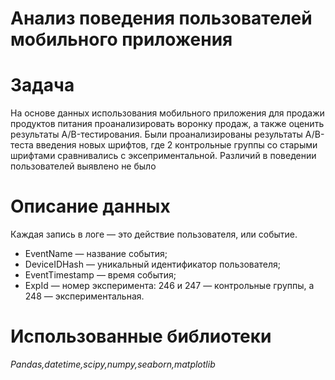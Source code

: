 # Анализ поведения пользователей мобильного приложения

# Задача
На основе данных использования мобильного приложения для продажи продуктов питания проанализировать воронку продаж, а также оценить результаты A/B-тестирования. Были проанализированы результаты A/B-теста введения новых шрифтов, где 2 контрольные группы со старыми шрифтами сравнивались с эксеприментальной. Различий в поведении пользователей выявлено не было

# Описание данных
Каждая запись в логе — это действие пользователя, или событие. 
* EventName — название события;
* DeviceIDHash — уникальный идентификатор пользователя;
* EventTimestamp — время события;
* ExpId — номер эксперимента: 246 и 247 — контрольные группы, а 248 — экспериментальная.

# Использованные библиотеки
_Pandas,datetime,scipy,numpy,seaborn,matplotlib_

